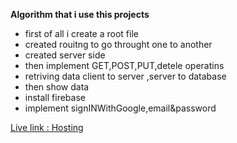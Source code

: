 **Algorithm that i use this projects**
* first of all i create a root file
* created rouitng to go throught one to another
* created server side 
* then implement GET,POST,PUT,detele operatins
* retriving data client to server ,server to database
* then show data
* install firebase 
* implement signINWithGoogle,email&password

[Live link : Hosting ]()